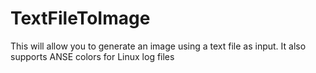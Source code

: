 # TextFileToImage
This will allow you to generate an image using a text file as input. It also supports ANSE colors for Linux log files
